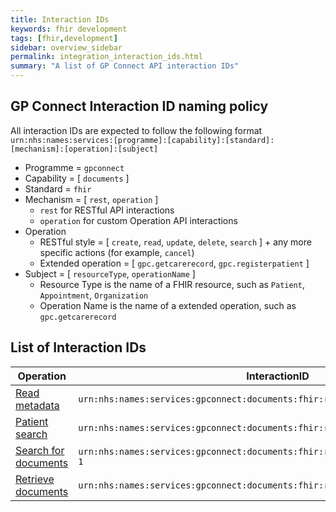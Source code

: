 ```yaml
---
title: Interaction IDs
keywords: fhir development
tags: [fhir,development]
sidebar: overview_sidebar
permalink: integration_interaction_ids.html
summary: "A list of GP Connect API interaction IDs"
---
```


## GP Connect Interaction ID naming policy ##

All interaction IDs are expected to follow the following format `urn:nhs:names:services:[programme]:[capability]:[standard]:[mechanism]:[operation]:[subject]`

- Programme = `gpconnect`
- Capability = [ `documents` ]
- Standard = `fhir`
- Mechanism = [ `rest`, `operation` ]
	- `rest` for RESTful API interactions
	- `operation` for custom Operation API interactions
- Operation
	- RESTful style = [ `create`, `read`, `update`, `delete`, `search` ] + any more specific actions (for example, `cancel`)
	- Extended operation = [ `gpc.getcarerecord`, `gpc.registerpatient` ]
- Subject = [ `resourceType`, `operationName` ]
	- Resource Type is the name of a FHIR resource, such as `Patient`, `Appointment`, `Organization`
	- Operation Name is the name of a extended operation, such as `gpc.getcarerecord`

## List of Interaction IDs ##

| Operation                 | InteractionID             |
|---------------------------|---------------------------|
| [Read metadata](foundations_use_case_get_the_fhir_capability_statement.html) | `urn:nhs:names:services:gpconnect:documents:fhir:rest:read:metadata-1` |
| [Patient search](foundations_use_case_find_a_patient.html) | `urn:nhs:names:services:gpconnect:documents:fhir:rest:search:patient-1` |
| [Search for documents](accessrecord_documents_development_retrieve_patient_documents.html) | `urn:nhs:names:services:gpconnect:documents:fhir:rest:search:documentreference-1` |
| [Retrieve documents](accessrecord_documents_development_search_patient_documents.html)          | `urn:nhs:names:services:gpconnect:documents:fhir:rest:read:binary-1` |
